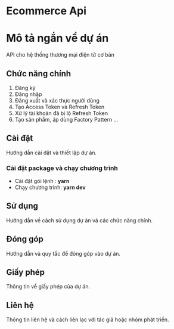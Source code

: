# Ecommerce Api

# Mô tả ngắn về dự án
API cho hệ thống thương mại điện tử cơ bản
## Chức năng chính
1. Đăng ký
2. Đăng nhập
3. Đăng xuất và xác thực người dùng
4. Tạo Access Token và Refresh Token
5. Xử lý tài khoản đã bị lộ Refresh Token
6. Tạo sản phẩm, áp dùng Factory Pattern
...

## Cài đặt
Hướng dẫn cài đặt và thiết lập dự án.
### Cài đặt package và chạy chương trình
- Cài đặt gói lệnh :  __yarn__
- Chạy chương trình: __yarn dev__
## Sử dụng

Hướng dẫn về cách sử dụng dự án và các chức năng chính.

## Đóng góp

Hướng dẫn và quy tắc để đóng góp vào dự án.

## Giấy phép

Thông tin về giấy phép của dự án.

## Liên hệ

Thông tin liên hệ và cách liên lạc với tác giả hoặc nhóm phát triển.